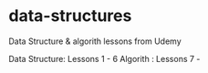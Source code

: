 # data-structures
Data Structure & algorith lessons from Udemy

Data Structure: Lessons 1 - 6
Algorith : Lessons 7 -
